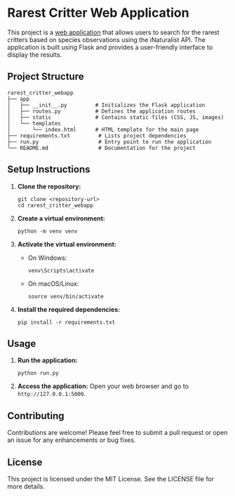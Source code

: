 # Rarest Critter Web Application

This project is a [web application](https://rarest-critters-fwypz.ondigitalocean.app) that allows users to search for the rarest critters based on species observations using the iNaturalist API. The application is built using Flask and provides a user-friendly interface to display the results.

## Project Structure

```
rarest_critter_webapp
├── app
│   ├── __init__.py         # Initializes the Flask application
│   ├── routes.py           # Defines the application routes
│   ├── static              # Contains static files (CSS, JS, images)
│   └── templates
│       └── index.html      # HTML template for the main page
├── requirements.txt         # Lists project dependencies
├── run.py                   # Entry point to run the application
└── README.md                # Documentation for the project
```

## Setup Instructions

1. **Clone the repository:**
   ```
   git clone <repository-url>
   cd rarest_critter_webapp
   ```

2. **Create a virtual environment:**
   ```
   python -m venv venv
   ```

3. **Activate the virtual environment:**
   - On Windows:
     ```
     venv\Scripts\activate
     ```
   - On macOS/Linux:
     ```
     source venv/bin/activate
     ```

4. **Install the required dependencies:**
   ```
   pip install -r requirements.txt
   ```

## Usage

1. **Run the application:**
   ```
   python run.py
   ```

2. **Access the application:**
   Open your web browser and go to `http://127.0.0.1:5000`.

## Contributing

Contributions are welcome! Please feel free to submit a pull request or open an issue for any enhancements or bug fixes.

## License

This project is licensed under the MIT License. See the LICENSE file for more details.
